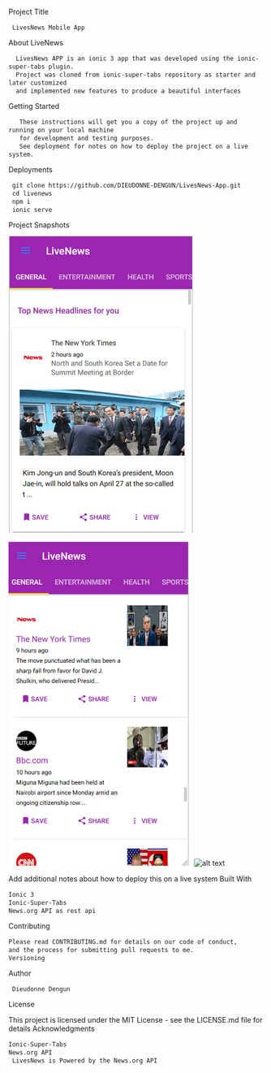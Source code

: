 
Project Title

     LivesNews Mobile App

About LiveNews

      LivesNews APP is an ionic 3 app that was developed using the ionic-super-tabs plugin. 
      Project was cloned from ionic-super-tabs repository as starter and  later customized
      and implemented new features to produce a beautiful interfaces
 

Getting Started

       These instructions will get you a copy of the project up and running on your local machine 
       for development and testing purposes. 
       See deployment for notes on how to deploy the project on a live system.
 
 Deployments
 
 
     git clone https://github.com/DIEUDONNE-DENGUN/LivesNews-App.git
     cd livenews
     npm i
     ionic serve

 Project Snapshots

   ![alt text](https://github.com/DIEUDONNE-DENGUN/LivesNews-App/blob/master/hom-live.PNG?raw=true)

   ![alt text](https://github.com/DIEUDONNE-DENGUN/LivesNews-App/blob/master/general.PNG?raw=true)
   ![alt text](https://github.com/DIEUDONNE-DENGUN/LivesNews-App/blob/master/home-live.PNG?raw=true)

Add additional notes about how to deploy this on a live system
Built With

    Ionic 3
    Ionic-Super-Tabs
    News.org API as rest api
    

Contributing

    Please read CONTRIBUTING.md for details on our code of conduct,
    and the process for submitting pull requests to me.
    Versioning


Author

     Dieudonne Dengun


License

This project is licensed under the MIT License - see the LICENSE.md file for details
Acknowledgments

    Ionic-Super-Tabs
    News.org API
     LivesNews is Powered by the News.org API 

